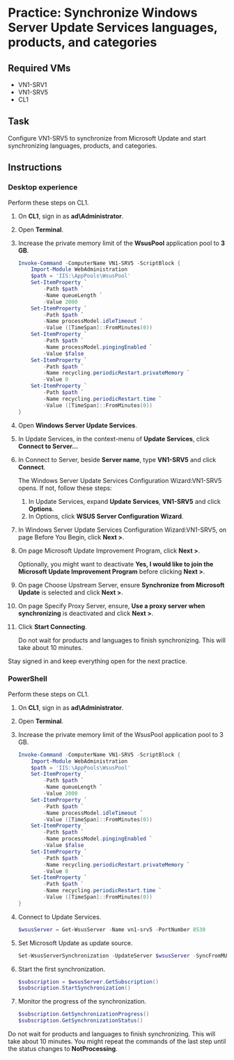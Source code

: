 # Practice: Synchronize Windows Server Update Services languages, products, and categories

## Required VMs

* VN1-SRV1
* VN1-SRV5
* CL1

## Task

Configure VN1-SRV5 to synchronize from Microsoft Update and start synchronizing languages, products, and categories.

## Instructions

### Desktop experience

Perform these steps on CL1.

1. On **CL1**, sign in as **ad\Administrator**.
1. Open **Terminal**.
1. Increase the private memory limit of the **WsusPool** application pool to **3 GB**.

    ````powershell
    Invoke-Command -ComputerName VN1-SRV5 -ScriptBlock {
        Import-Module WebAdministration
        $path = 'IIS:\AppPools\WsusPool'
        Set-ItemProperty `
            -Path $path `
            -Name queueLength `
            -Value 2000
        Set-ItemProperty `
            -Path $path `
            -Name processModel.idleTimeout `
            -Value ([TimeSpan]::FromMinutes(0))
        Set-ItemProperty `
            -Path $path `
            -Name processModel.pingingEnabled `
            -Value $false
        Set-ItemProperty `
            -Path $path `
            -Name recycling.periodicRestart.privateMemory `
            -Value 0
        Set-ItemProperty `
            -Path $path `
            -Name recycling.periodicRestart.time `
            -Value ([TimeSpan]::FromMinutes(0))
    }
    ````

1. Open **Windows Server Update Services**.
1. In Update Services, in the context-menu of **Update Services**, click **Connect to Server...**
1. In Connect to Server, beside **Server name**, type **VN1-SRV5** and click **Connect**.

    The Windows Server Update Services Configuration Wizard:VN1-SRV5 opens. If not, follow these steps:

    1. In Update Services, expand **Update Services**, **VN1-SRV5** and click **Options**.
    1. In Options, click **WSUS Server Configuration Wizard**.

1. In Windows Server Update Services Configuration Wizard:VN1-SRV5, on page Before You Begin, click **Next >**.
1. On page Microsoft Update Improvement Program, click **Next >**.

    Optionally, you might want to deactivate **Yes, I would like to join the Microsoft Update Improvement Program** before clicking **Next >**.

1. On page Choose Upstream Server, ensure **Synchronize from Microsoft Update** is selected and click **Next >**.
1. On page Specify Proxy Server, ensure, **Use a proxy server when synchronizing** is deactivated and click **Next >**.
1. Click **Start Connecting**.

    Do not wait for products and languages to finish synchronizing. This will take about 10 minutes.

Stay signed in and keep everything open for the next practice.

### PowerShell

Perform these steps on CL1.

1. On **CL1**, sign in as **ad\Administrator**.
1. Open **Terminal**.
1. Increase the private memory limit of the WsusPool application pool to 3 GB.

    ````powershell
    Invoke-Command -ComputerName VN1-SRV5 -ScriptBlock {
        Import-Module WebAdministration
        $path = 'IIS:\AppPools\WsusPool'
        Set-ItemProperty `
            -Path $path `
            -Name queueLength `
            -Value 2000
        Set-ItemProperty `
            -Path $path `
            -Name processModel.idleTimeout `
            -Value ([TimeSpan]::FromMinutes(0))
        Set-ItemProperty `
            -Path $path `
            -Name processModel.pingingEnabled `
            -Value $false
        Set-ItemProperty `
            -Path $path `
            -Name recycling.periodicRestart.privateMemory `
            -Value 0
        Set-ItemProperty `
            -Path $path `
            -Name recycling.periodicRestart.time `
            -Value ([TimeSpan]::FromMinutes(0))
    }
    ````

1. Connect to Update Services.

    ````powershell
    $wsusServer = Get-WsusServer -Name vn1-srv5 -PortNumber 8530
    ````

1. Set Microsoft Update as update source.

    ````powershell
    Set-WsusServerSynchronization -UpdateServer $wsusServer -SyncFromMU
    ````

1. Start the first synchronization.

    ````powershell
    $subscription = $wsusServer.GetSubscription()
    $subscription.StartSynchronization()
    ````

1. Monitor the progress of the synchronization.

    ````powershell
    $subscription.GetSynchronizationProgress()
    $subscription.GetSynchronizationStatus()
    ````

Do not wait for products and languages to finish synchronizing. This will take about 10 minutes. You might repeat the commands of the last step until the status changes to **NotProcessing**.
